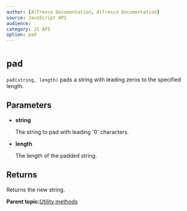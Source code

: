 ```yaml
---
author: [Alfresco Documentation, Alfresco Documentation]
source: JavaScript API
audience: 
category: JS API
option: pad
---
```


# `pad`

`pad(string, length)` pads a string with leading zeros to the specified length.

## Parameters

-   **string**

    The string to pad with leading '0' characters.

-   **length**

    The length of the padded string.


## Returns

Returns the new string.

**Parent topic:**[Utility methods](../references/API-JS-Utility.md)

